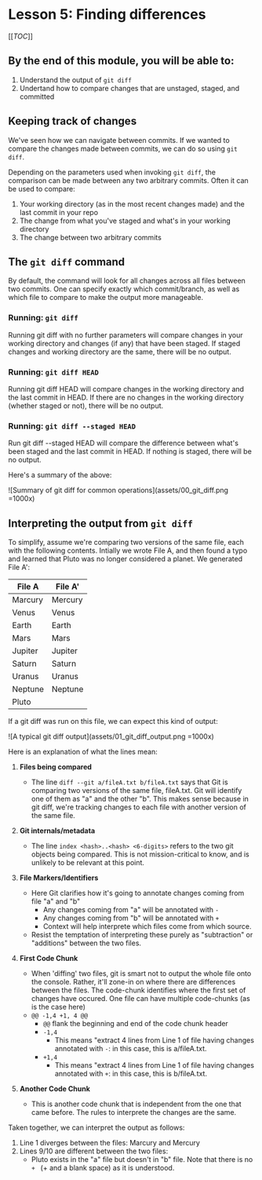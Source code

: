 # Lesson 5: Finding differences

[[_TOC_]]

## By the end of this module, you will be able to:

1. Understand the output of `git diff` 
2. Undertand how to compare changes that are unstaged, staged, and committed 


## Keeping track of changes

We've seen how we can navigate between commits. If we wanted to compare the changes made between commits, we can do so using `git diff`. 

Depending on the parameters used when invoking `git diff`, the comparison can be made between any two arbitrary commits. Often it can be used to compare:

1. Your working directory (as in the most recent changes made) and the last commit in your repo
2. The change from what you've staged and what's in your working directory
3. The change between two arbitrary commits

## The `git diff` command

By default, the command will look for all changes across all files between two commits. One can specify exactly which commit/branch, as well as which file to compare to make the output more manageable.

### Running: `git diff`

Running git diff with no further parameters will compare changes in your working directory and changes (if any) that have been staged. If staged changes and working directory are the same, there will be no output.

### Running: `git diff HEAD`

Running git diff HEAD will compare changes in the working directory and the last commit in HEAD. If there are no changes in the working directory (whether staged or not), there will be no output.

### Running: `git diff --staged HEAD`

Run git diff --staged HEAD will compare the difference between what's been staged and the last commit in HEAD. If nothing is staged, there will be no output.

Here's a summary of the above:


![Summary of git diff for common operations](assets/00_git_diff.png =1000x)

## Interpreting the output from `git diff`

To simplify, assume we're comparing two versions of the same file, each with the following contents. Intially we wrote File A, and then found a typo and learned that Pluto was no longer considered a planet. We generated File A':

|File A|File A'|
|-|-|
|Marcury|Mercury|
|Venus|Venus|
|Earth|Earth|
|Mars|Mars|
|Jupiter|Jupiter|
|Saturn|Saturn|
|Uranus|Uranus|
|Neptune|Neptune|
|Pluto||

If a git diff was run on this file, we can expect this kind of output:

![A typical git diff output](assets/01_git_diff_output.png =1000x)

Here is an explanation of what the lines mean:

1. **Files being compared**
	+ The line `diff --git a/fileA.txt b/fileA.txt` says that Git is comparing two versions of the same file, fileA.txt. Git will identify one of them as "a" and the other "b". This makes sense because in git diff, we're tracking changes to each file with another version of the same file.

2. **Git internals/metadata**
	+ The line `index <hash>..<hash> <6-digits>` refers to the two git objects being compared. This is not mission-critical to know, and is unlikely to be relevant at this point.

3. **File Markers/Identifiers**
	+ Here Git clarifies how it's going to annotate changes coming from file "a" and "b"
		* Any changes coming from "a" will be annotated with `-`
		* Any changes coming from "b" will be annotated with `+`
		* Context will help interprete which files come from which source.
	+ Resist the temptation of interpreting these purely as "subtraction" or "additions" between the two files. 
	
4. **First Code Chunk**
    + When 'diffing' two files, git is smart not to output the whole file onto the console. Rather, it'll zone-in on where there are differences between the files. The code-chunk identifies where the first set of changes have occured. One file can have multiple code-chunks (as is the case here)
    + `@@ -1,4 +1, 4 @@`
    	* `@@` flank the beginning and end of the code chunk header
    	* `-1,4`
    		- This means "extract 4 lines from Line 1 of file having changes annotated with `-`: in this case, this is a/fileA.txt.
    	* `+1,4`
    		- This means "extract 4 lines from Line 1 of file having changes annotated with `+`: in this case, this is b/fileA.txt.
 
 5. **Another Code Chunk**
 	+ This is another code chunk that is independent from the one that came before. The rules to interprete the changes are the same.
 

 Taken together, we can interpret the output as follows:

 1. Line 1 diverges between the files: Marcury and Mercury
 2. Lines 9/10 are different between the two files:
    + Pluto exists in the "a" file but doesn't in "b" file. Note that there is no `+ ` (+ and a blank space) as it is understood.
    

